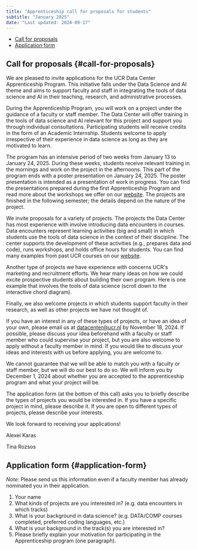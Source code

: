 ```yaml
---
title: "Apprenticeship call for proposals for students"
subtitle: "January 2025"
date: "Last updated: 2024-09-17"
---
```


-   [Call for proposals](#call-for-proposals)
-   [Application form](#application-form)

## Call for proposals {#call-for-proposals}

We are pleased to invite applications for the UCR Data Center Apprenticeship Program. This initiative falls under the Data Science and AI theme and aims to support faculty and staff in integrating the tools of data science and AI in their teaching, research, and administrative processes.

During the Apprenticeship Program, you will work on a project under the guidance of a faculty or staff member. The Data Center will offer training in the tools of data science and AI relevant for this project and support you through individual consultations. Participating students will receive credits in the form of an Academic Internship. Students welcome to apply irrespective of their experience in data science as long as they are motivated to learn.

The program has an intensive period of two weeks from January 13 to January 24, 2025. During these weeks, students receive relevant training in the mornings and work on the project in the afternoons. This part of the program ends with a poster presentation on January 24, 2025. The poster presentation is intended as a presentation of work in progress. You can find the presentations prepared during the first Apprenticeship Program and read more about the workshops we offer on our [website](../../../apprenticeship). The projects are finished in the following semester; the details depend on the nature of the project.

We invite proposals for a variety of projects. The projects the Data Center has most experience with involve introducing data encounters in courses. Data encounters represent learning activities (big and small) in which students use the tools of data science in the context of their discipline. The center supports the development of these activities (e.g., prepares data and code), runs workshops, and holds office hours for students. You can find many examples from past UCR courses on our [website](../../../courses).

Another type of projects we have experience with concerns UCR's marketing and recruitment efforts. We hear many ideas on how we could excite prospective students about building their own program. Here is one example that involves the tools of data science (scroll down to the interactive chord diagram).

Finally, we also welcome projects in which students support faculty in their research, as well as other projects we have not thought of.

If you have an interest in any of these types of projects, or have an idea of your own, please email us at [datacenter\@ucr.nl](mailto:datacenter@ucr.nl) by November 18, 2024. If possible, please discuss your idea beforehand with a faculty or staff member who could supervise your project, but you are also welcome to apply without a faculty member in mind. If you would like to discuss your ideas and interests with us before applying, you are welcome to.

We cannot guarantee that we will be able to match you with a faculty or staff member, but we will do our best to do so. We will inform you by December 1, 2024 about whether you are accepted to the apprenticeship program and what your project will be.

The application form (at the bottom of this call) asks you to briefly describe the types of projects you would be interested in. If you have a specific project in mind, please describe it. If you are open to different types of projects, please describe your interests.

We look forward to receiving your applications!

Alexei Karas

Tina Rozsos

## Application form {#application-form}

*Note:* Please send us this information even if a faculty member has already nominated you in their application.

1.  Your name
2.  What kinds of projects are you interested in? (e.g. data encounters in which tracks)
3.  What is your background in data science? (e.g. DATA/COMP courses completed, preferred coding languages, etc.)
4.  What is your background in the track(s) you are interested in?
5.  Please briefly explain your motivation for participating in the Apprenticeship program (one paragraph).
